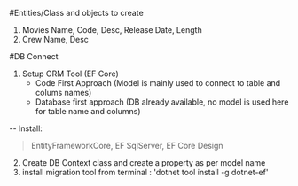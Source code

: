 ﻿#Entities/Class and objects to create

1. Movies
	Name, Code, Desc, Release Date, Length
2. Crew
	Name, Desc

#DB Connect
1. Setup ORM Tool (EF Core)
	- Code First Approach (Model is mainly used to connect to table and colums names)
	- Database first approach (DB already available, no model is used here for table name and columns)
 
 -- Install:
 > EntityFrameworkCore, 
 > EF SqlServer, 
 > EF Core Design

 2. Create DB Context class and create a property as per model name
 3. install migration tool from terminal : 'dotnet tool install -g dotnet-ef'
